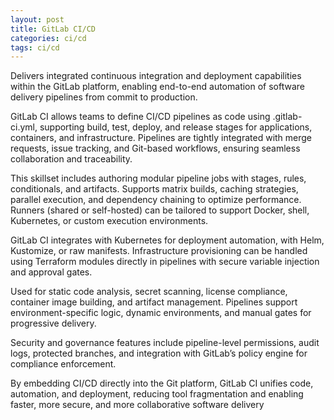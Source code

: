 ```yaml
---
layout: post
title: GitLab CI/CD
categories: ci/cd
tags: ci/cd
---
```


Delivers integrated continuous integration and deployment capabilities within the GitLab platform, enabling end-to-end automation of software delivery pipelines from commit to production.

<!--more-->

GitLab CI allows teams to define CI/CD pipelines as code using .gitlab-ci.yml, supporting build, test, deploy, and release stages for applications, containers, and infrastructure. Pipelines are tightly integrated with merge requests, issue tracking, and Git-based workflows, ensuring seamless collaboration and traceability.

This skillset includes authoring modular pipeline jobs with stages, rules, conditionals, and artifacts. Supports matrix builds, caching strategies, parallel execution, and dependency chaining to optimize performance. Runners (shared or self-hosted) can be tailored to support Docker, shell, Kubernetes, or custom execution environments.

GitLab CI integrates with Kubernetes for deployment automation, with Helm, Kustomize, or raw manifests. Infrastructure provisioning can be handled using Terraform modules directly in pipelines with secure variable injection and approval gates.

Used for static code analysis, secret scanning, license compliance, container image building, and artifact management. Pipelines support environment-specific logic, dynamic environments, and manual gates for progressive delivery.

Security and governance features include pipeline-level permissions, audit logs, protected branches, and integration with GitLab’s policy engine for compliance enforcement.

By embedding CI/CD directly into the Git platform, GitLab CI unifies code, automation, and deployment, reducing tool fragmentation and enabling faster, more secure, and more collaborative software delivery